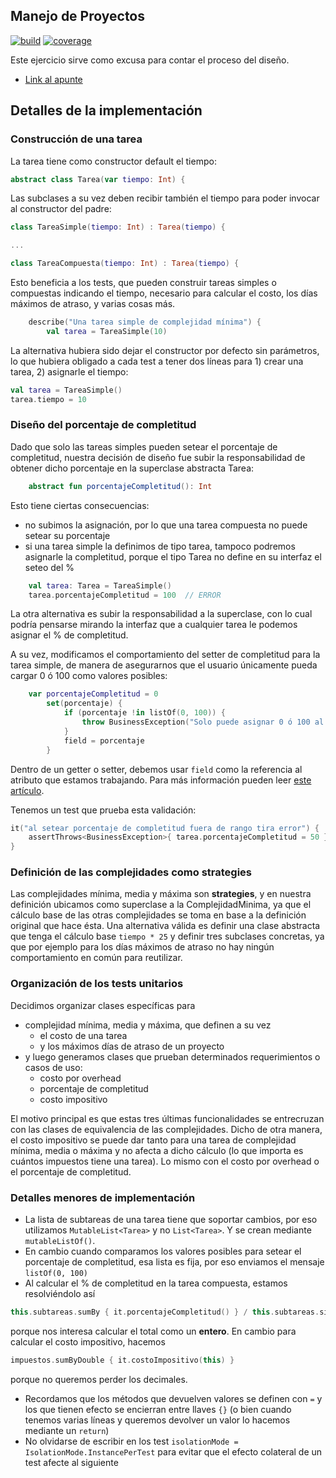 
## Manejo de Proyectos

[![build](https://github.com/uqbar-project/eg-manejo-proyectos-kotlin/actions/workflows/build.yml/badge.svg)](https://github.com/uqbar-project/eg-manejo-proyectos-kotlin/actions/workflows/build.yml) [![coverage](https://codecov.io/gh/uqbar-project/eg-manejo-proyectos-kotlin/branch/master/graph/badge.svg)](https://codecov.io/gh/uqbar-project/eg-manejo-proyectos-kotlin/branch/master/graph/badge.svg) 

Este ejercicio sirve como excusa para contar el proceso del diseño.

- [Link al apunte](https://docs.google.com/document/d/1yHzmqlJLFNwRGucz4wJgZmeq1zYddNgfQ6G1KcqRhdk/edit#)

## Detalles de la implementación

### Construcción de una tarea

La tarea tiene como constructor default el tiempo:

```kt
abstract class Tarea(var tiempo: Int) {
```

Las subclases a su vez deben recibir también el tiempo para poder invocar al constructor del padre:

```kt
class TareaSimple(tiempo: Int) : Tarea(tiempo) {

...

class TareaCompuesta(tiempo: Int) : Tarea(tiempo) {
```

Esto beneficia a los tests, que pueden construir tareas simples o compuestas indicando el tiempo, necesario para calcular el costo, los días máximos de atraso, y varias cosas más.

```kt
    describe("Una tarea simple de complejidad mínima") {
        val tarea = TareaSimple(10)
```

La alternativa hubiera sido dejar el constructor por defecto sin parámetros, lo que hubiera obligado a cada test a tener dos líneas para 1) crear una tarea, 2) asignarle el tiempo:

```kt
val tarea = TareaSimple()
tarea.tiempo = 10
```

### Diseño del porcentaje de completitud

Dado que solo las tareas simples pueden setear el porcentaje de completitud, nuestra decisión de diseño fue subir la responsabilidad de obtener dicho porcentaje en la superclase abstracta Tarea:

```kt
    abstract fun porcentajeCompletitud(): Int
```

Esto tiene ciertas consecuencias:

- no subimos la asignación, por lo que una tarea compuesta no puede setear su porcentaje
- si una tarea simple la definimos de tipo tarea, tampoco podremos asignarle la completitud, porque el tipo Tarea no define en su interfaz el seteo del %

```kt
    val tarea: Tarea = TareaSimple()
    tarea.porcentajeCompletitud = 100  // ERROR
```

La otra alternativa es subir la responsabilidad a la superclase, con lo cual podría pensarse mirando la interfaz que a cualquier tarea le podemos asignar el % de completitud.

A su vez, modificamos el comportamiento del setter de completitud para la tarea simple, de manera de asegurarnos que el usuario únicamente pueda cargar 0 ó 100 como valores posibles:

```kt
    var porcentajeCompletitud = 0
        set(porcentaje) {
            if (porcentaje !in listOf(0, 100)) {
                throw BusinessException("Solo puede asignar 0 ó 100 al % de completitud")
            }
            field = porcentaje
        }
```

Dentro de un getter o setter, debemos usar `field` como la referencia al atributo que estamos trabajando. Para más información pueden leer [este artículo](https://www.baeldung.com/kotlin/getters-setters).

Tenemos un test que prueba esta validación:

```kt
it("al setear porcentaje de completitud fuera de rango tira error") {
    assertThrows<BusinessException>{ tarea.porcentajeCompletitud = 50 }
}
```

### Definición de las complejidades como strategies

Las complejidades mínima, media y máxima son **strategies**, y en nuestra definición ubicamos como superclase a la ComplejidadMinima, ya que el cálculo base de las otras complejidades se toma en base a la definición original que hace ésta. Una alternativa válida es definir una clase abstracta que tenga el cálculo base `tiempo * 25` y definir tres subclases concretas, ya que por ejemplo para los días máximos de atraso no hay ningún comportamiento en común para reutilizar.

### Organización de los tests unitarios

Decidimos organizar clases específicas para

- complejidad mínima, media y máxima, que definen a su vez
  - el costo de una tarea
  - y los máximos días de atraso de un proyecto
- y luego generamos clases que prueban determinados requerimientos o casos de uso:
  - costo por overhead
  - porcentaje de completitud
  - costo impositivo

El motivo principal es que estas tres últimas funcionalidades se entrecruzan con las clases de equivalencia de las complejidades. Dicho de otra manera, el costo impositivo se puede dar tanto para una tarea de complejidad mínima, media o máxima y no afecta a dicho cálculo (lo que importa es cuántos impuestos tiene una tarea). Lo mismo con el costo por overhead o el porcentaje de completitud. 

### Detalles menores de implementación

- La lista de subtareas de una tarea tiene que soportar cambios, por eso utilizamos `MutableList<Tarea>` y no `List<Tarea>`. Y se crean mediante `mutableListOf()`.
- En cambio cuando comparamos los valores posibles para setear el porcentaje de completitud, esa lista es fija, por eso enviamos el mensaje `listOf(0, 100)`
- Al calcular el % de completitud en la tarea compuesta, estamos resolviéndolo así 
  
```kt
this.subtareas.sumBy { it.porcentajeCompletitud() } / this.subtareas.size
```

porque nos interesa calcular el total como un **entero**. En cambio para calcular el costo impositivo, hacemos

```kt
impuestos.sumByDouble { it.costoImpositivo(this) }
```

porque no queremos perder los decimales.

- Recordamos que los métodos que devuelven valores se definen con `=` y los que tienen efecto se encierran entre llaves `{}` (o bien cuando tenemos varias líneas y queremos devolver un valor lo hacemos mediante un `return`)
- No olvidarse de escribir en los test `isolationMode = IsolationMode.InstancePerTest` para evitar que el efecto colateral de un test afecte al siguiente